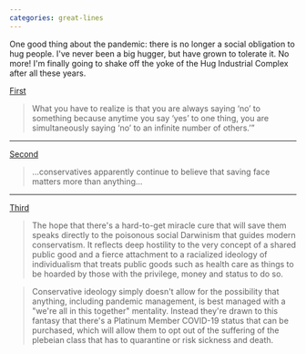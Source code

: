 ```yaml
---
categories: great-lines
---
```


One good thing about the pandemic: there is no longer a social obligation to hug people. I've never been a big hugger, but have grown to tolerate it. No more! I'm finally going to shake off the yoke of the Hug Industrial Complex after all these years.

[First](https://ideas.ted.com/multiply-your-time-by-asking-4-questions-about-the-stuff-on-your-to-do-list/)

> What you have to realize is that you are always saying ‘no’ to something because anytime you say ‘yes’ to one thing, you are simultaneously saying ‘no’ to an infinite number of others.’”

---

[Second](https://www.salon.com/2020/04/13/trumps-voters-will-never-admit-they-were-wrong--even-in-the-face-of-national-catastrophe/)

>...conservatives apparently continue to believe that saving face matters more than anything...

---

[Third](https://www.salon.com/2020/04/03/behind-the-rights-obsession-with-a-miracle-cure-for-coronavirus-its-not-just-about-trump/)

>The hope that there's a hard-to-get miracle cure that will save them speaks directly to the poisonous social Darwinism that guides modern conservatism. It reflects deep hostility to the very concept of a shared public good and a fierce attachment to a racialized ideology of individualism that treats public goods such as health care as things to be hoarded by those with the privilege, money and status to do so.

>Conservative ideology simply doesn't allow for the possibility that anything, including pandemic management, is best managed with a "we're all in this together" mentality. Instead they're drawn to this fantasy that there's a Platinum Member COVID-19 status that can be purchased, which will allow them to opt out of the suffering of the plebeian class that has to quarantine or risk sickness and death.